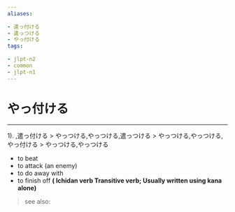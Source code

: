 ```yaml
---
aliases:
    
- 遣っ付ける
- 遣っつける
- やっ付ける
tags:
    
- jlpt-n2
- common
- jlpt-n1
---
```


# やっ付ける
---
1).
,遣っ付ける > やっつける,やっつける,遣っつける > やっつける,やっつける,やっ付ける > やっつける,やっつける

- to beat
- to attack (an enemy)
- to do away with
- to finish off
**( Ichidan verb Transitive verb; Usually written using kana alone)**
> see also: 
            